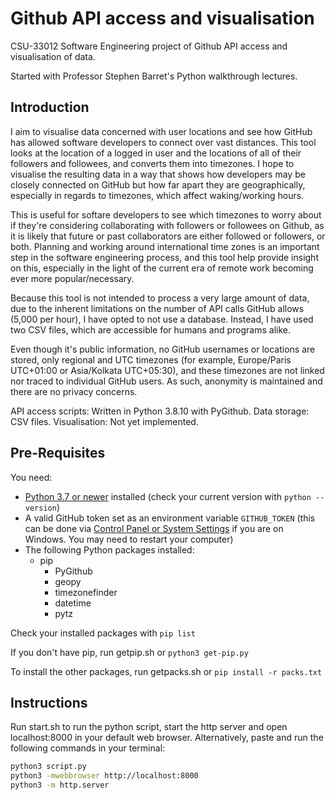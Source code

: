 # Github API access and visualisation

CSU-33012 Software Engineering project of Github API access and visualisation of data.

Started with Professor Stephen Barret's Python walkthrough lectures.

## Introduction

I aim to visualise data concerned with user locations and see how GitHub has allowed software developers to connect over vast distances. This tool looks at the location of a logged in user and the locations of all of their followers and followees, and converts them into timezones. I hope to visualise the resulting data in a way that shows how developers may be closely connected on GitHub but how far apart they are geographically, especially in regards to timezones, which affect waking/working hours.

This is useful for softare developers to see which timezones to worry about if they're considering collaborating with followers or followees on Github, as it is likely that future or past collaborators are either followed or followers, or both. Planning and working around international time zones is an important step in the software engineering process, and this tool help provide insight on this, especially in the light of the current era of remote work becoming ever more popular/necessary.

Because this tool is not intended to process a very large amount of data, due to the inherent limitations on the number of API calls GitHub allows (5,000 per hour), I have opted to not use a database. Instead, I have used two CSV files, which are accessible for humans and programs alike.

Even though it's public information, no GitHub usernames or locations are stored, only regional and UTC timezones (for example, Europe/Paris UTC+01:00 or Asia/Kolkata UTC+05:30), and these timezones are not linked nor traced to individual GitHub users. As such, anonymity is maintained and there are no privacy concerns.

API access scripts: Written in Python 3.8.10 with PyGithub.
Data storage: CSV files.
Visualisation: Not yet implemented.

## Pre-Requisites

You need:

- [Python 3.7 or newer](https://www.python.org/downloads/) installed (check your current version with `python --version`)
- A valid GitHub token set as an environment variable `GITHUB_TOKEN` (this can be done via [Control Panel or System Settings](https://imgur.com/a/CQjLpfk) if you are on Windows. You may need to restart your computer)
- The following Python packages installed:
  - pip
    - PyGithub
    - geopy
    - timezonefinder
    - datetime
    - pytz

Check your installed packages with `pip list`

If you don't have pip, run getpip.sh or `python3 get-pip.py`

To install the other packages, run getpacks.sh or `pip install -r packs.txt`

## Instructions

Run start.sh to run the python script, start the http server and open localhost:8000 in your default web browser.
Alternatively, paste and run the following commands in your terminal:

```bash
python3 script.py
python3 -mwebbrowser http://localhost:8000
python3 -m http.server
```
